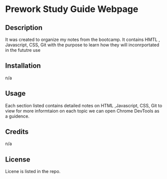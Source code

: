 # Prework Study Guide Webpage

## Description

It was created to organize my notes from the bootcamp. It contains HMTL , Javascript, CSS, Git with the purpose to learn how they will inconrportated in the fututre use 

## Installation

n/a

## Usage

Each section listed contains detailed notes on HTML ,Javascript, CSS, Git to view for more informtaion on each topic we can open Chrome DevTools as a guidence.


## Credits
n/a 

## License
 Licene is listed in the repo.
